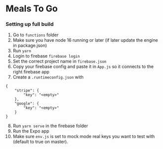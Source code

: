 # Meals To Go

### Setting up full build

1. Go to `functions` folder
2. Make sure you have node 16 running or later (if later update the engine in package.json)
3. Run `yarn`
4. Login to firebase `firebase login`
5. Set the correct project name in `firebase.json`
6. Copy your firebase config and paste it in `App.js` so it connects to the right firebase app
7. Create a `.runtimeconfig.json` with 
```
{
    "stripe": {
        "key": "<empty>"
    },
    "google": {
        "key": "<empty>"
    }
}
```
8. Run `yarn serve` in the firebase folder
9. Run the Expo app
10. Make sure `env.js` is set to mock mode real keys you want to test with (default to true on master).
